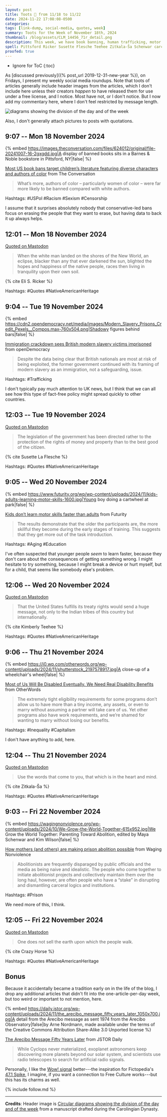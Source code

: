 ```yaml
---
layout: post
title: Toots 🦣 from 11/18 to 11/22
date: 2024-11-22 17:08:08-0500
categories:
tags: [link-dump, social-media, quotes, week]
summary: Toots for the Week of November 18th, 2024
thumbnail: /blog/assets/CLM_14456_71r_detail.png
description: This week, we have book banning, human trafficking, motor skills, disability benefits, prison abolition, the Arecibo Message, and Native American Heritage.
spell: Pittsford Ricker Susette Flesche Teehee Zitkala-Ša Schenwar carceral Arne Nordmann Unported Fictopedia
proofed: true
---
```


* Ignore for ToC
{:toc}

As [discussed previously]({% post_url 2019-12-31-new-year %}), on Fridays, I present my weekly social media roundups.  Note that toots of articles generally include header images from the articles, which I don't include here unless their creators *happen* to have released them for use under a free license, and I notice.  Most have not, or I don't notice.  But I now add my commentary here, where I don't feel restricted by message length.

![diagrams showing the division of the day and of the week](/blog/assets/CLM_14456_71r_detail.png "I hate Venn diagram memes, especially when they don't make any sense")

Also, I don't generally attach pictures to posts with quotations.

## 9:07 -- Mon 18 November 2024

{% embed https://images.theconversation.com/files/624012/original/file-20241007-16-2gxgdd.jpg|A display of banned books sits in a Barnes & Noble bookstore in Pittsford, NY|false| %}

[<i class="fab fa-mastodon"></i>](https://mastodon.social/@jcolag/113504342598995957) [Most US book bans target children’s literature featuring diverse characters and authors of color](https://theconversation.com/most-us-book-bans-target-childrens-literature-featuring-diverse-characters-and-authors-of-color-238731) from The Conversation

 > What’s more, authors of color – particularly women of color – were far more likely to be banned compared with white authors.

Hashtags:  #USPol #Racism #Sexism #Censorship

I assume that it surprises absolutely nobody that conservative-led bans focus on erasing the people that they want to erase, but having data to back it up always helps.

## 12:01 -- Mon 18 November 2024

[<i class="fab fa-mastodon"></i> Quoted on Mastodon](https://mastodon.social/@jcolag/113505028064905383)

 > When the white man landed on the shores of the New World, an eclipse, blacker than any that ever darkened the sun, blighted the hopes and happiness of the native people, races then living in tranquility upon their own soil. 

{% cite Eli S. Ricker %}

Hashtags:  #Quotes #NativeAmericanHeritage

## 9:04 -- Tue 19 November 2024

{% embed https://cdn2.opendemocracy.net/media/images/Modern_Slavery_Prisons_Credit_Pexels__Compos.max-760x504.png|Shadowy figures behind bars|false| %}

[<i class="fab fa-mastodon"></i>](https://mastodon.social/@jcolag/113509994283155123) [Immigration crackdown sees British modern slavery victims imprisoned](https://www.opendemocracy.net/en/british-modern-slavery-victims-prison-immigration-crackdown-small-boats/) from openDemocracy

 > Despite the data being clear that British nationals are most at risk of being exploited, the former government continued with its framing of modern slavery as an immigration, not a safeguarding, issue.

Hashtags:  #Trafficking

I don't typically pay much attention to UK news, but I think that we can all see how this type of fact-free policy might spread quickly to other countries.

## 12:03 -- Tue 19 November 2024

[<i class="fab fa-mastodon"></i> Quoted on Mastodon](https://mastodon.social/@jcolag/113510702304572248)

 > The legislation of the government has been directed rather to the protection of the rights of money and property than to the best good of the citizen.

{% cite Susette La Flesche %}

Hashtags:  #Quotes #NativeAmericanHeritage

## 9:05 -- Wed 20 November 2024

{% embed https://www.futurity.org/wp/wp-content/uploads/2024/11/kids-adults-learning-motor-skills-1600.jpg|Young boy doing a cartwheel at park|false| %}

[<i class="fab fa-mastodon"></i>](https://mastodon.social/@jcolag/113515660292582180) [Kids don’t learn motor skills faster than adults](https://www.futurity.org/kids-adults-learning-motor-skills-3256972/) from Futurity

 > The results demonstrate that the older the participants are, the more skillful they become during the early stages of training. This suggests that they get more out of the task introduction.

Hashtags:  #Aging #Education

I've often suspected that younger people *seem* to learn faster, because they don't care about the consequences of getting something wrong.  I might hesitate to try something, because I might break a device or hurt myself, but for a child, that seems like somebody else's problem.

## 12:06 -- Wed 20 November 2024

[<i class="fab fa-mastodon"></i> Quoted on Mastodon](https://mastodon.social/@jcolag/113516381762774215)

 > That the United States fulfills its treaty rights would send a huge message, not only to the Indian tribes of this country but internationally.

{% cite Kimberly Teehee %}

Hashtags:  #Quotes #NativeAmericanHeritage

## 9:06 -- Thu 21 November 2024

{% embed https://i0.wp.com/otherwords.org/wp-content/uploads/2024/11/shutterstock_2197578917.jpg|A close-up of a wheelchair's wheel|false| %}

[<i class="fab fa-mastodon"></i>](https://mastodon.social/@jcolag/113521327529971468) [Most of Us Will Be Disabled Eventually. We Need Real Disability Benefits](https://otherwords.org/most-of-us-will-be-disabled-eventually-we-need-real-disability-benefits/) from OtherWords

 > The extremely tight eligibility requirements for some programs don’t allow us to have more than a tiny income, any assets, or even to marry without assuming a partner will take care of us. Yet other programs also have work requirements, and we’re shamed for wanting to marry without losing our benefits.

Hashtags:  #Inequality #Capitalism

I don't have anything to add, here.

## 12:04 -- Thu 21 November 2024

[<i class="fab fa-mastodon"></i> Quoted on Mastodon](https://mastodon.social/@jcolag/113522027479950857)

 > Use the words that come to you, that which is in the heart and mind.

{% cite Zitkala-Ša %}

Hashtags:  #Quotes #NativeAmericanHeritage

## 9:03 -- Fri 22 November 2024

{% embed https://wagingnonviolence.org/wp-content/uploads/2024/10/We-Grow-the-World-Together-615x952.jpg|We Grow the World Together: Parenting Toward Abolition, edited by Maya Schenwar and Kim Wilson|false| %}

[<i class="fab fa-mastodon"></i>](https://mastodon.social/@jcolag/113526979389449427) [How mothers (and others) are making prison abolition possible](https://wagingnonviolence.org/2024/11/we-grow-the-world-together-book-parenting-prison-abolition/) from Waging Nonviolence

 > Abolitionists are frequently disparaged by public officials and the media as being naive and idealistic. The people who come together to initiate abolitionist projects and collectively maintain them over the long haul, however, are often people who have a “stake” in disrupting and dismantling carceral logics and institutions.

Hashtags:  #Prison

We need more of this, I think.

## 12:05 -- Fri 22 November 2024

[<i class="fab fa-mastodon"></i> Quoted on Mastodon](https://mastodon.social/@jcolag/113527693354235468)

 > One does not sell the earth upon which the people walk.

{% cite Crazy Horse %}

Hashtags:  #Quotes #NativeAmericanHeritage

## Bonus

Because it accidentally became a tradition early on in the life of the blog, I drop any additional articles that didn't fit into the one-article-per-day week, but too weird or important to not mention, here.

{% embed https://daily.jstor.org/wp-content/uploads/2024/11/the_arecibo_message_fifty_years_later_1050x700.jpg|A detail from the Arecibo message as sent 1974 from the Arecibo Observatory|false|by Arne Nordmann, made available under the terms of the Creative Commons Attribution Share-Alike 3.0 Unported license %}

<i class="fas fa-square"></i> [The Arecibo Message Fifty Years Later](https://daily.jstor.org/the-arecibo-message-fifty-years-later/) from JSTOR Daily

 > While Cyclops never materialized, exoplanet astronomers keep discovering more planets beyond our solar system, and scientists use radio telescopes to search for artificial radio signals.

Personally, I like the [Wow! signal](https://en.wikipedia.org/wiki/Wow!_signal) better---the inspiration for Fictopedia's [47.1 Spike](https://jcolag.codeberg.page/fictopedia/47.1_Spike.html), I imagine, if you want a connection to Free Culture works---but this has its charms as well.

{% include follow.md %}

* * *

**Credits**:  Header image is [Circular diagrams showing the division of the day and of the week](https://commons.wikimedia.org/wiki/File:CLM_14456_71r_detail.jpg) from a manuscript drafted during the Carolingian Dynasty.
